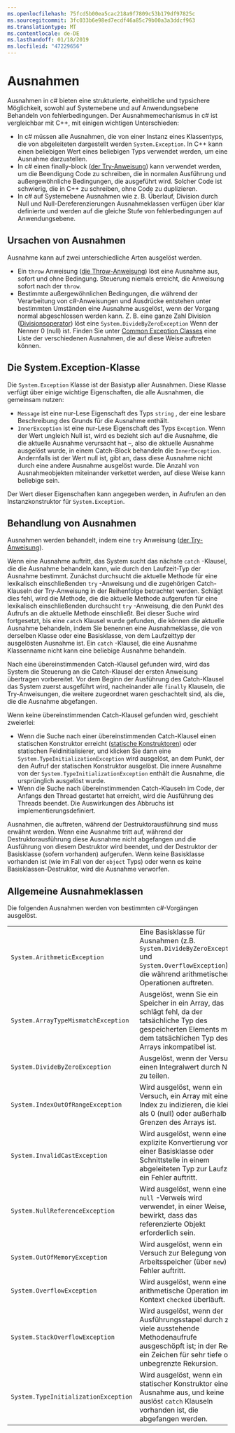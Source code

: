 ```yaml
---
ms.openlocfilehash: 75fcd5b00ea5cac218a9f7809c53b179df97825c
ms.sourcegitcommit: 3fc033b6e98ed7ecdf46a85c79b00a3a3ddcf963
ms.translationtype: MT
ms.contentlocale: de-DE
ms.lasthandoff: 01/18/2019
ms.locfileid: "47229656"
---
```

# <a name="exceptions"></a>Ausnahmen

Ausnahmen in c# bieten eine strukturierte, einheitliche und typsichere Möglichkeit, sowohl auf Systemebene und auf Anwendungsebene Behandeln von fehlerbedingungen. Der Ausnahmemechanismus in c# ist vergleichbar mit C++, mit einigen wichtigen Unterschieden:

*  In c# müssen alle Ausnahmen, die von einer Instanz eines Klassentyps, die von abgeleiteten dargestellt werden `System.Exception`. In C++ kann einen beliebigen Wert eines beliebigen Typs verwendet werden, um eine Ausnahme darzustellen.
*  In c# einen finally-block ([der Try-Anweisung](statements.md#the-try-statement)) kann verwendet werden, um die Beendigung Code zu schreiben, die in normalen Ausführung und außergewöhnliche Bedingungen, die ausgeführt wird. Solcher Code ist schwierig, die in C++ zu schreiben, ohne Code zu duplizieren.
*  In c# auf Systemebene Ausnahmen wie z. B. Überlauf, Division durch Null und Null-Dereferenzierungen Ausnahmeklassen verfügen über klar definierte und werden auf die gleiche Stufe von fehlerbedingungen auf Anwendungsebene.

## <a name="causes-of-exceptions"></a>Ursachen von Ausnahmen

Ausnahme kann auf zwei unterschiedliche Arten ausgelöst werden.

*  Ein `throw` Anweisung ([die Throw-Anweisung](statements.md#the-throw-statement)) löst eine Ausnahme aus, sofort und ohne Bedingung. Steuerung niemals erreicht, die Anweisung sofort nach der `throw`.
*  Bestimmte außergewöhnlichen Bedingungen, die während der Verarbeitung von c#-Anweisungen und Ausdrücke entstehen unter bestimmten Umständen eine Ausnahme ausgelöst, wenn der Vorgang normal abgeschlossen werden kann. Z. B. eine ganze Zahl Division ([Divisionsoperator](expressions.md#division-operator)) löst eine `System.DivideByZeroException` Wenn der Nenner 0 (null) ist. Finden Sie unter [Common Exception Classes](exceptions.md#common-exception-classes) eine Liste der verschiedenen Ausnahmen, die auf diese Weise auftreten können.

## <a name="the-systemexception-class"></a>Die System.Exception-Klasse

Die `System.Exception` Klasse ist der Basistyp aller Ausnahmen. Diese Klasse verfügt über einige wichtige Eigenschaften, die alle Ausnahmen, die gemeinsam nutzen:

*  `Message` ist eine nur-Lese Eigenschaft des Typs `string` , der eine lesbare Beschreibung des Grunds für die Ausnahme enthält.
*  `InnerException` ist eine nur-Lese Eigenschaft des Typs `Exception`. Wenn der Wert ungleich Null ist, wird es bezieht sich auf die Ausnahme, die die aktuelle Ausnahme verursacht hat –, also die aktuelle Ausnahme ausgelöst wurde, in einem Catch-Block behandeln die `InnerException`. Andernfalls ist der Wert null ist, gibt an, dass diese Ausnahme nicht durch eine andere Ausnahme ausgelöst wurde. Die Anzahl von Ausnahmeobjekten miteinander verkettet werden, auf diese Weise kann beliebige sein.

Der Wert dieser Eigenschaften kann angegeben werden, in Aufrufen an den Instanzkonstruktor für `System.Exception`.

## <a name="how-exceptions-are-handled"></a>Behandlung von Ausnahmen

Ausnahmen werden behandelt, indem eine `try` Anweisung ([der Try-Anweisung](statements.md#the-try-statement)).

Wenn eine Ausnahme auftritt, das System sucht das nächste `catch` -Klausel, die die Ausnahme behandeln kann, wie durch den Laufzeit-Typ der Ausnahme bestimmt. Zunächst durchsucht die aktuelle Methode für eine lexikalisch einschließenden `try` -Anweisung und die zugehörigen Catch-Klauseln der Try-Anweisung in der Reihenfolge betrachtet werden. Schlägt dies fehl, wird die Methode, die die aktuelle Methode aufgerufen für eine lexikalisch einschließenden durchsucht `try` -Anweisung, die den Punkt des Aufrufs an die aktuelle Methode einschließt. Bei dieser Suche wird fortgesetzt, bis eine `catch` Klausel wurde gefunden, die können die aktuelle Ausnahme behandeln, indem Sie benennen eine Ausnahmeklasse, die von derselben Klasse oder eine Basisklasse, von dem Laufzeittyp der ausgelösten Ausnahme ist. Ein `catch` -Klausel, die eine Ausnahme Klassenname nicht kann eine beliebige Ausnahme behandeln.

Nach eine übereinstimmenden Catch-Klausel gefunden wird, wird das System die Steuerung an die Catch-Klausel der ersten Anweisung übertragen vorbereitet. Vor dem Beginn der Ausführung des Catch-Klausel das System zuerst ausgeführt wird, nacheinander alle `finally` Klauseln, die Try-Anweisungen, die weitere zugeordnet waren geschachtelt sind, als die, die die Ausnahme abgefangen.

Wenn keine übereinstimmenden Catch-Klausel gefunden wird, geschieht zweierlei:

*  Wenn die Suche nach einer übereinstimmenden Catch-Klausel einen statischen Konstruktor erreicht ([statische Konstruktoren](classes.md#static-constructors)) oder statischen Feldinitialisierer, und klicken Sie dann eine `System.TypeInitializationException` wird ausgelöst, an dem Punkt, der den Aufruf der statischen Konstruktor ausgelöst. Die innere Ausnahme von der `System.TypeInitializationException` enthält die Ausnahme, die ursprünglich ausgelöst wurde.
*  Wenn die Suche nach übereinstimmenden Catch-Klauseln im Code, der Anfangs den Thread gestartet hat erreicht, wird die Ausführung des Threads beendet. Die Auswirkungen des Abbruchs ist implementierungsdefiniert.

Ausnahmen, die auftreten, während der Destruktorausführung sind muss erwähnt werden. Wenn eine Ausnahme tritt auf, während der Destruktorausführung diese Ausnahme nicht abgefangen und die Ausführung von diesem Destruktor wird beendet, und der Destruktor der Basisklasse (sofern vorhanden) aufgerufen. Wenn keine Basisklasse vorhanden ist (wie im Fall von der `object` Typs) oder wenn es keine Basisklassen-Destruktor, wird die Ausnahme verworfen.

## <a name="common-exception-classes"></a>Allgemeine Ausnahmeklassen

Die folgenden Ausnahmen werden von bestimmten c#-Vorgängen ausgelöst.

|                                      |                |
|--------------------------------------|----------------|
| `System.ArithmeticException`         | Eine Basisklasse für Ausnahmen (z.B. `System.DivideByZeroException` und `System.OverflowException`), die während arithmetischer Operationen auftreten. | 
| `System.ArrayTypeMismatchException`  | Ausgelöst, wenn Sie ein Speicher in ein Array, das schlägt fehl, da der tatsächliche Typ des gespeicherten Elements mit dem tatsächlichen Typ des Arrays inkompatibel ist. | 
| `System.DivideByZeroException`       | Ausgelöst, wenn der Versuch, einen Integralwert durch Null zu teilen. | 
| `System.IndexOutOfRangeException`    | Wird ausgelöst, wenn ein Versuch, ein Array mit einem Index zu indizieren, die kleiner als 0 (null) oder außerhalb der Grenzen des Arrays ist. | 
| `System.InvalidCastException`        | Wird ausgelöst, wenn eine explizite Konvertierung von einer Basisklasse oder Schnittstelle in einem abgeleiteten Typ zur Laufzeit ein Fehler auftritt. | 
| `System.NullReferenceException`      | Wird ausgelöst, wenn eine `null` -Verweis wird verwendet, in einer Weise, die bewirkt, dass das referenzierte Objekt erforderlich sein. | 
| `System.OutOfMemoryException`        | Wird ausgelöst, wenn ein Versuch zur Belegung von Arbeitsspeicher (über `new`) ein Fehler auftritt. | 
| `System.OverflowException`           | Wird ausgelöst, wenn eine arithmetische Operation im Kontext `checked` überläuft. | 
| `System.StackOverflowException`      | Wird ausgelöst, wenn der Ausführungsstapel durch zu viele ausstehende Methodenaufrufe ausgeschöpft ist; in der Regel ein Zeichen für sehr tiefe oder unbegrenzte Rekursion. | 
| `System.TypeInitializationException` | Wird ausgelöst, wenn ein statischer Konstruktor eine Ausnahme aus, und keine auslöst `catch` Klauseln vorhanden ist, die abgefangen werden. | 
